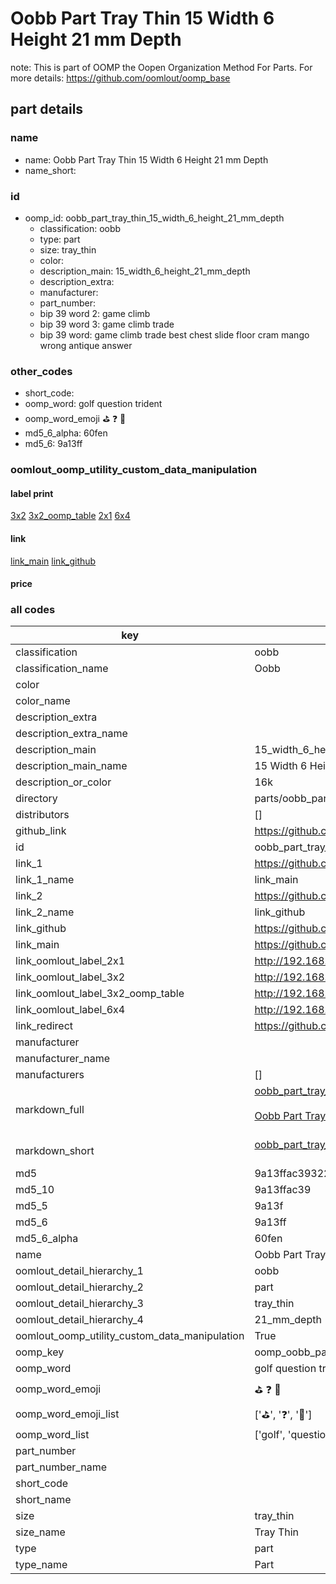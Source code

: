 # Oobb Part Tray Thin 15 Width 6 Height 21 mm Depth  

note: This is part of OOMP the Oopen Organization Method For Parts. For more details: https://github.com/oomlout/oomp_base

##  part details
  







### name
* name: Oobb Part Tray Thin 15 Width 6 Height 21 mm Depth
* name_short: 
### id
* oomp_id: oobb_part_tray_thin_15_width_6_height_21_mm_depth
  * classification: oobb
  * type: part
  * size: tray_thin
  * color: 
  * description_main: 15_width_6_height_21_mm_depth
  * description_extra: 
  * manufacturer: 
  * part_number: 
  * bip 39 word 2: game climb
  * bip 39 word 3: game climb trade
  * bip 39 word: game climb trade best chest slide floor cram mango wrong antique answer

### other_codes
* short_code: 
* oomp_word: golf question trident
* oomp_word_emoji :golf: :question: :trident:
* md5_6_alpha: 60fen
* md5_6: 9a13ff






### oomlout_oomp_utility_custom_data_manipulation
#### label print
[3x2](http://192.168.1.245:1112/?label=oomp%2060fen)
[3x2_oomp_table](http://192.168.1.108:1112/?label=oomp%2060fen)
[2x1](http://192.168.1.242:1112/?label=oomp%2060fen)
[6x4](http://192.168.1.55:1112/?label=oomp%2060fen)    

#### link

[link_main](https://github.com/oomlout/oomlout_oomp_version_1_messy/tree/main/parts/oobb_part_tray_thin_15_width_6_height_21_mm_depth) [link_github](https://github.com/oomlout/oomlout_oomp_version_1_messy/tree/main/parts/oobb_part_tray_thin_15_width_6_height_21_mm_depth)                             

#### price







### all codes 
| key | value |  
| --- | --- |  
| classification | oobb |  
| classification_name | Oobb |  
| color |  |  
| color_name |  |  
| description_extra |  |  
| description_extra_name |  |  
| description_main | 15_width_6_height_21_mm_depth |  
| description_main_name | 15 Width 6 Height 21 mm Depth |  
| description_or_color | 16k |  
| directory | parts/oobb_part_tray_thin_15_width_6_height_21_mm_depth |  
| distributors | [] |  
| github_link | https://github.com/oomlout/oomlout_oomp_part_src/tree/main/parts/oobb_part_tray_thin_15_width_6_height_21_mm_depth |  
| id | oobb_part_tray_thin_15_width_6_height_21_mm_depth |  
| link_1 | https://github.com/oomlout/oomlout_oomp_version_1_messy/tree/main/parts/oobb_part_tray_thin_15_width_6_height_21_mm_depth |  
| link_1_name | link_main |  
| link_2 | https://github.com/oomlout/oomlout_oomp_version_1_messy/tree/main/parts/oobb_part_tray_thin_15_width_6_height_21_mm_depth |  
| link_2_name | link_github |  
| link_github | https://github.com/oomlout/oomlout_oomp_version_1_messy/tree/main/parts/oobb_part_tray_thin_15_width_6_height_21_mm_depth |  
| link_main | https://github.com/oomlout/oomlout_oomp_version_1_messy/tree/main/parts/oobb_part_tray_thin_15_width_6_height_21_mm_depth |  
| link_oomlout_label_2x1 | http://192.168.1.242:1112/?label=oomp%2060fen |  
| link_oomlout_label_3x2 | http://192.168.1.245:1112/?label=oomp%2060fen |  
| link_oomlout_label_3x2_oomp_table | http://192.168.1.108:1112/?label=oomp%2060fen |  
| link_oomlout_label_6x4 | http://192.168.1.55:1112/?label=oomp%2060fen |  
| link_redirect | https://github.com/oomlout/oomlout_oomp_version_1_messy/tree/main/parts/oobb_part_tray_thin_15_width_6_height_21_mm_depth |  
| manufacturer |  |  
| manufacturer_name |  |  
| manufacturers | [] |  
| markdown_full | [oobb_part_tray_thin_15_width_6_height_21_mm_depth](none)<br>[](none)<br>[Oobb Part Tray Thin 15 Width 6 Height 21 Mm Depth](none)<br><br> |  
| markdown_short | [oobb_part_tray_thin_15_width_6_height_21_mm_depth](none)<br><br> |  
| md5 | 9a13ffac39322b2f2e13c155cd4ac2f9 |  
| md5_10 | 9a13ffac39 |  
| md5_5 | 9a13f |  
| md5_6 | 9a13ff |  
| md5_6_alpha | 60fen |  
| name | Oobb Part Tray Thin 15 Width 6 Height 21 mm Depth |  
| oomlout_detail_hierarchy_1 | oobb |  
| oomlout_detail_hierarchy_2 | part |  
| oomlout_detail_hierarchy_3 | tray_thin |  
| oomlout_detail_hierarchy_4 | 21_mm_depth |  
| oomlout_oomp_utility_custom_data_manipulation | True |  
| oomp_key | oomp_oobb_part_tray_thin_15_width_6_height_21_mm_depth |  
| oomp_word | golf question trident |  
| oomp_word_emoji | :golf: :question: :trident: |  
| oomp_word_emoji_list | [':golf:', ':question:', ':trident:'] |  
| oomp_word_list | ['golf', 'question', 'trident'] |  
| part_number |  |  
| part_number_name |  |  
| short_code |  |  
| short_name |  |  
| size | tray_thin |  
| size_name | Tray Thin |  
| type | part |  
| type_name | Part |  
